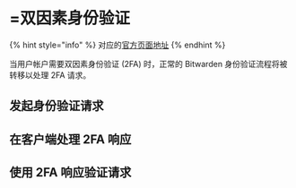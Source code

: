 # =双因素身份验证

{% hint style="info" %}
对应的[官方页面地址](https://contributing.bitwarden.com/architecture/deep-dives/authentication/two-factor-auth)
{% endhint %}

当用户帐户需要双因素身份验证 (2FA) 时，正常的 Bitwarden 身份验证流程将被转移以处理 2FA 请求。

## 发起身份验证请求 <a href="#initial-authentication-request" id="initial-authentication-request"></a>

## 在客户端处理 2FA 响应 <a href="#handling-2fa-response-on-the-client" id="handling-2fa-response-on-the-client"></a>

## 使用 2FA 响应验证请求 <a href="#validating-request-with-2fa-response" id="validating-request-with-2fa-response"></a>
